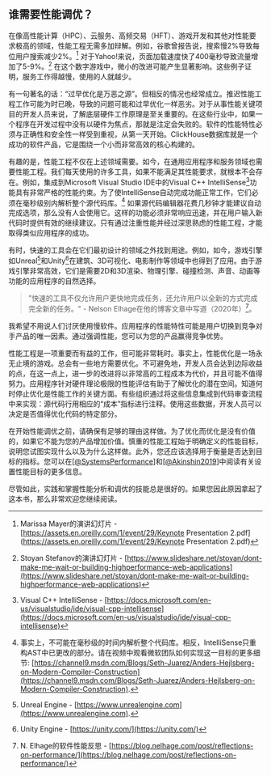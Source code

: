 ## 谁需要性能调优？

在像高性能计算（HPC）、云服务、高频交易（HFT）、游戏开发和其他对性能要求极高的领域，性能工程无需多加辩解。例如，谷歌曾报告说，搜索慢2%导致每位用户搜索减少2%。[^3] 对于Yahoo!来说，页面加载速度快了400毫秒导致流量增加了5-9%。[^4] 在这个数字游戏中，微小的改进可能产生显著影响。这些例子证明，服务工作得越慢，使用的人就越少。

有一句著名的话：“过早优化是万恶之源”。但相反的情况也经常成立。推迟性能工程工作可能为时已晚，导致的问题可能和过早优化一样恶劣。对于从事性能关键项目的开发人员来说，了解底层硬件工作原理是至关重要的。在这些行业中，如果一个程序在开发过程中没有以硬件为焦点，那就是注定会失败的。软件的性能特性必须与正确性和安全性一样受到重视，从第一天开始。ClickHouse数据库就是一个成功的软件产品，它是围绕一个小而非常高效的核心构建的。

有趣的是，性能工程不仅在上述领域需要。如今，在通用应用程序和服务领域也需要性能工程。我们每天使用的许多工具，如果不能满足其性能要求，就根本不会存在。例如，集成到Microsoft Visual Studio IDE中的Visual C++ IntelliSense[^2]功能具有非常严格的性能约束。为了使IntelliSense自动完成功能正常工作，它们必须在毫秒级别内解析整个源代码库。[^5] 如果源代码编辑器花费几秒钟才能建议自动完成选项，那么没有人会使用它。这样的功能必须非常响应迅速，并在用户输入新代码时提供有效的继续建议。只有通过注重性能并经过深思熟虑的性能工程，才能取得类似应用程序的成功。

有时，快速的工具会在它们最初设计的领域之外找到用途。例如，如今，游戏引擎如Unreal[^6]和Unity[^7]在建筑、3D可视化、电影制作等领域中也得到了应用。由于游戏引擎非常高效，它们是需要2D和3D渲染、物理引擎、碰撞检测、声音、动画等功能的应用程序的自然选择。

> "快速的工具不仅允许用户更快地完成任务，还允许用户以全新的方式完成完全新的任务。" - Nelson Elhage在他的博客文章中写道（2020年）[^1]。

我希望不用说人们讨厌使用慢软件。应用程序的性能特性可能是用户切换到竞争对手产品的唯一因素。通过强调性能，您可以为您的产品赢得竞争优势。

性能工程是一项重要而有益的工作，但可能非常耗时。事实上，性能优化是一场永无止境的游戏。总会有一些地方需要优化。不可避免地，开发人员会达到边际收益的点，在这一点上，进一步的改进将以非常高的工程成本为代价，并且可能不值得努力。应用程序针对硬件理论极限的性能评估有助于了解优化的潜在空间。知道何时停止优化是性能工作的关键方面。有些组织通过将这些信息集成到代码审查流程中来实现：源代码行用相应的“成本”指标进行注释。使用这些数据，开发人员可以决定是否值得优化代码的特定部分。

在开始性能调优之前，请确保有足够的理由这样做。为了优化而优化是没有价值的，如果它不能为您的产品增加价值。慎重的性能工程始于明确定义的性能目标，说明您试图实现什么以及为什么这样做。此外，您还应该选择用于衡量是否达到目标的指标。您可以在[[@SystemsPerformance](../References.md#SystemsPerformance)]和[[@Akinshin2019](../References.md#Akinshin2019)]中阅读有关设置性能目标的更多信息。

尽管如此，实践和掌握性能分析和调优的技能总是很好的。如果您因此原因拿起了这本书，那么非常欢迎您继续阅读。

[^1]: N. Elhage的软件性能反思 - [https://blog.nelhage.com/post/reflections-on-performance/](https://blog.nelhage.com/post/reflections-on-performance/)
[^2]: Visual C++ IntelliSense - [https://docs.microsoft.com/en-us/visualstudio/ide/visual-cpp-intellisense](https://docs.microsoft.com/en-us/visualstudio/ide/visual-cpp-intellisense)
[^3]: Marissa Mayer的演讲幻灯片 - [https://assets.en.oreilly.com/1/event/29/Keynote Presentation 2.pdf](https://assets.en.oreilly.com/1/event/29/Keynote Presentation 2.pdf)
[^4]: Stoyan Stefanov的演讲幻灯片 - [https://www.slideshare.net/stoyan/dont-make-me-wait-or-building-highperformance-web-applications](https://www.slideshare.net/stoyan/dont-make-me-wait-or-building-highperformance-web-applications)
[^5]: 事实上，不可能在毫秒级的时间内解析整个代码库。相反，IntelliSense只重构AST中已更改的部分。请在视频中观看微软团队如何实现这一目标的更多细节:  [https://channel9.msdn.com/Blogs/Seth-Juarez/Anders-Hejlsberg-on-Modern-Compiler-Construction](https://channel9.msdn.com/Blogs/Seth-Juarez/Anders-Hejlsberg-on-Modern-Compiler-Construction).
[^6]: Unreal Engine - [https://www.unrealengine.com](https://www.unrealengine.com).
[^7]: Unity Engine - [https://unity.com/](https://unity.com/)
